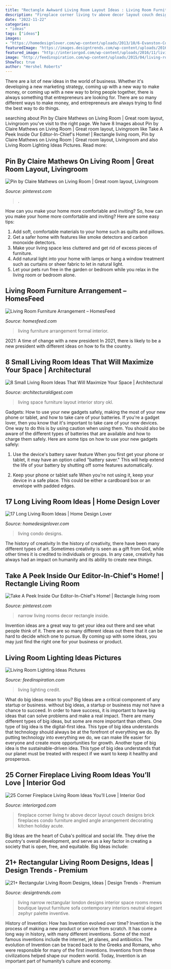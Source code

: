 ```yaml
---
title: "Rectangle Awkward Living Room Layout Ideas : Living Room Furniture Arrangement – Homesfeed"
description: "Fireplace corner living tv above decor layout couch designs brick fireplaces condo furniture angled angle arrangement decorating kitchen holiday acute"
date: "2022-11-22"
categories:
- "ideas"
tags: ["ideas"]
images:
- "https://homedesignlover.com/wp-content/uploads/2013/10/6-Evanston-Condo.jpg"
featuredImage: "https://images.designtrends.com/wp-content/uploads/2016/11/09171134/Long-Narrow-Living-Room.jpg"
featured_image: "http://interiorgod.com/wp-content/uploads/2016/11/living-room-with-corner-fireplace-ideas.jpg"
image: "http://feedinspiration.com/wp-content/uploads/2015/04/living-room-lighting-ideas.jpg"
ShowToc: true
author: "Hershel Roberts"
---
```



There are a lot of new ideas in the world of business. Whether it's developing a new marketing strategy, coming up with a new way to make money, or coming up with a new way to bring people together, there is always something that entrepreneurs are looking for. There are so many different ways to make money, and entrepreneurs are always trying to find the best way to do things.

	

		
searching about Pin by Claire Mathews on Living Room | Great room layout, Livingroom you've visit to the right page. We have 8 Images about Pin by Claire Mathews on Living Room | Great room layout, Livingroom like Take A Peek Inside Our Editor-In-Chief&#039;s Home! | Rectangle living room, Pin by Claire Mathews on Living Room | Great room layout, Livingroom and also Living Room Lighting Ideas Pictures. Read more:
		
    
## Pin By Claire Mathews On Living Room | Great Room Layout, Livingroom

<img loading=lazy src="https://i.pinimg.com/originals/f9/67/50/f967505ac761ce69ebbf8859bf331596.jpg" onerror="this.onerror=null;this.src='https://tse3.mm.bing.net/th?id=OIP.oLnowgjX5oAeeJWCtgHwtQHaEK&amp;pid=15.1';" alt="Pin by Claire Mathews on Living Room | Great room layout, Livingroom">

_Source: pinterest.com_

>. 

	

How can you make your home more comfortable and inviting?
So, how can you make your home more comfortable and inviting? Here are some easy tips: 
1. Add soft, comfortable materials to your home such as quilts and pillows. 
2. Get a safer home with features like smoke detectors and carbon monoxide detectors. 
3. Make your living space less cluttered and get rid of excess pieces of furniture. 
4. Add natural light into your home with lamps or hang a window treatment such as curtains or sheer fabric to let in natural light. 
5. Let your pets run free in the garden or bedroom while you relax in the living room or bedroom alone.

    
## Living Room Furniture Arrangement – HomesFeed

<img loading=lazy src="https://homesfeed.com/wp-content/uploads/2015/11/Formal-White-Living-Room-Furniture-Arrangement.jpg" onerror="this.onerror=null;this.src='https://tse4.mm.bing.net/th?id=OIP.gKoBrRTZluUyhifZLoZ-oAHaFj&amp;pid=15.1';" alt="Living Room Furniture Arrangement – HomesFeed">

_Source: homesfeed.com_

>living furniture arrangement formal interior. 

	

2021: A time of change with a new president
In 2021, there is likely to be a new president with different ideas on how to fix the country.

    
## 8 Small Living Room Ideas That Will Maximize Your Space | Architectural

<img loading=lazy src="https://media.architecturaldigest.com/photos/59120ba6b3064307ffee5a91/master/pass/OKL_AmyStone_Interior_022.jpg" onerror="this.onerror=null;this.src='https://tse2.mm.bing.net/th?id=OIP.8RBqla63M_rFc1P2YQ37aQHaLH&amp;pid=15.1';" alt="8 Small Living Room Ideas That Will Maximize Your Space | Architectural">

_Source: architecturaldigest.com_

>living space furniture layout interior story okl. 

	

Gadgets: How to use your new gadgets safely, making the most of your new phone or tablet, and how to take care of your batteries.
If you're a gadget lover, then you know that it's important to take care of your new devices. One way to do this is by using caution when using them. You should also be aware of the different types of batteries that are available and how to charge them safely. Here are some tips on how to use your new gadgets safely: 
1) Use the device's battery saver feature When you first get your phone or tablet, it may have an option called "battery saver." This will help extend the life of your battery by shutting off some features automatically. 

2) Keep your phone or tablet safe When you're not using it, keep your device in a safe place. This could be either a cardboard box or an envelope with padded edges.

    
## 17 Long Living Room Ideas | Home Design Lover

<img loading=lazy src="https://homedesignlover.com/wp-content/uploads/2013/10/6-Evanston-Condo.jpg" onerror="this.onerror=null;this.src='https://tse2.mm.bing.net/th?id=OIP.MELRDT90Ag8BmqQ_lcg9ZAHaE8&amp;pid=15.1';" alt="17 Long Living Room Ideas | Home Design Lover">

_Source: homedesignlover.com_

>living condo designs. 

	

The history of creativity
In the history of creativity, there have been many different types of art. Sometimes creativity is seen as a gift from God, while other times it is credited to individuals or groups. In any case, creativity has always had an impact on humanity and its ability to create new things.

    
## Take A Peek Inside Our Editor-In-Chief&#039;s Home! | Rectangle Living Room

<img loading=lazy src="https://i.pinimg.com/736x/c9/d3/fe/c9d3feb7cadd5389ce45b90ed7084691--narrow-rooms-small-rooms.jpg" onerror="this.onerror=null;this.src='https://tse1.mm.bing.net/th?id=OIP.oK9XU2RlEM2P1YhsP3NmLgHaIe&amp;pid=15.1';" alt="Take A Peek Inside Our Editor-In-Chief&#039;s Home! | Rectangle living room">

_Source: pinterest.com_

>narrow living rooms decor rectangle inside. 

	

Invention ideas are a great way to get your idea out there and see what people think of it. There are so many different ideas out there that it can be hard to decide which one to pursue. By coming up with some ideas, you may just find the right one for your business or product.

    
## Living Room Lighting Ideas Pictures

<img loading=lazy src="http://feedinspiration.com/wp-content/uploads/2015/04/living-room-lighting-ideas.jpg" onerror="this.onerror=null;this.src='https://tse4.mm.bing.net/th?id=OIP.3fuWm70UCi8F9peUr-S4aQHaE6&amp;pid=15.1';" alt="Living Room Lighting Ideas Pictures">

_Source: feedinspiration.com_

>living lighting credit. 

	

What do big ideas mean to you?
Big Ideas are a critical component of any startup or business. without big ideas, a startup or business may not have a chance to succeed. In order to have success, it is important to have big ideas that can solve problems and make a real impact. There are many different types of big ideas, but some are more important than others.
One type of big idea is the digital-first idea. This type of big idea understands that technology should always be at the forefront of everything we do. By putting technology into everything we do, we can make life easier for everyone and create more opportunities for growth. Another type of big idea is the sustainable-driven idea. This type of big idea understands that our planet must be treated with respect if we want to keep it healthy and prosperous.

    
## 25 Corner Fireplace Living Room Ideas You’ll Love | Interior God

<img loading=lazy src="http://interiorgod.com/wp-content/uploads/2016/11/living-room-with-corner-fireplace-ideas.jpg" onerror="this.onerror=null;this.src='https://tse2.mm.bing.net/th?id=OIP.1yBMFWJ8tuhXCgrDrYD3VgHaLG&amp;pid=15.1';" alt="25 Corner Fireplace Living Room Ideas You’ll Love | Interior God">

_Source: interiorgod.com_

>fireplace corner living tv above decor layout couch designs brick fireplaces condo furniture angled angle arrangement decorating kitchen holiday acute. 

	

Big Ideas are the heart of Cuba's political and social life. They drive the country's overall development, and serve as a key factor in creating a society that is open, free, and equitable. Big Ideas include:

    
## 21+ Rectangular Living Room Designs, Ideas | Design Trends - Premium

<img loading=lazy src="https://images.designtrends.com/wp-content/uploads/2016/11/09171134/Long-Narrow-Living-Room.jpg" onerror="this.onerror=null;this.src='https://tse2.mm.bing.net/th?id=OIP.blD5J8WWzqxmaBQjCYCYogHaFW&amp;pid=15.1';" alt="21+ Rectangular Living Room Designs, Ideas | Design Trends - Premium">

_Source: designtrends.com_

>living narrow rectangular london designs interior space rooms mews boutique layout furniture sofa contemporary interiors neutral elegant zephyr palette inventive. 

	

History of Invention: How has Invention evolved over time?
Invention is the process of making a new product or service from scratch. It has come a long way in history, with many different inventions. Some of the most famous inventions include the internet, jet planes, and antibiotics. The evolution of Invention can be traced back to the Greeks and Romans, who were responsible for many of the first inventions. Inventions from these civilizations helped shape our modern world. Today, Invention is an important part of humanity’s culture and economy.

